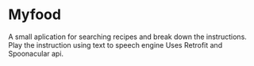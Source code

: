 # Myfood
A small aplication for searching recipes and break down the instructions.
Play the instruction using text to speech engine
Uses Retrofit and Spoonacular api.
